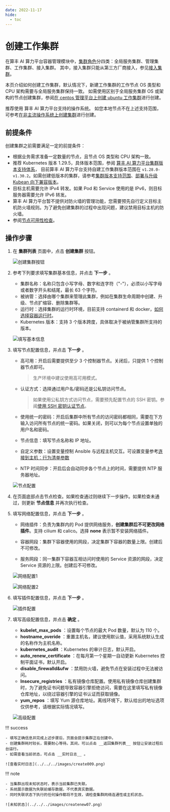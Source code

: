 ```yaml
---
date: 2022-11-17
hide:
  - toc
---
```


# 创建工作集群

在算丰 AI 算力平台容器管理模块中，[集群角色](cluster-role.md)分四类：全局服务集群、管理集群、工作集群、接入集群。
其中，接入集群只能从第三方厂商接入，参见[接入集群](./integrate-cluster.md)。

本页介绍如何创建工作集群，默认情况下，新建工作集群的工作节点 OS 类型和 CPU 架构需要与全局服务集群保持一致。
如需使用区别于全局服务集群 OS 或架构的节点创建集群，参阅[在 centos 管理平台上创建 ubuntu 工作集群](../best-practice/create-ubuntu-on-centos-platform.md)进行创建。

推荐使用 算丰 AI 算力平台支持的操作系统。
如您本地节点不在上述支持范围，可参考[在非主流操作系统上创建集群](../best-practice/use-otherlinux-create-custer.md)进行创建。

## 前提条件

创建集群之前需要满足一定的前提条件：

- 根据业务需求准备一定数量的节点，且节点 OS 类型和 CPU 架构一致。
- 推荐 Kubernetes 版本 1.29.5，具体版本范围，参阅 [算丰 AI 算力平台集群版本支持体系](./cluster-version.md)，
  目前算丰 AI 算力平台支持自建工作集群版本范围在 `v1.28.0-v1.30.2`。如需创建低版本的集群，请参考[集群版本支持范围](./cluster-version.md)、[部署与升级 Kubean 向下兼容版本](../best-practice/kubean-low-version.md)。
- 目标主机需要允许 IPv4 转发。如果 Pod 和 Service 使用的是 IPv6，则目标服务器需要允许 IPv6 转发。
- 算丰 AI 算力平台暂不提供对防火墙的管理功能，您需要预先自行定义目标主机防火墙规则。为了避免创建集群的过程中出现问题，建议禁用目标主机的防火墙。
- 参阅[节点可用性检查](../nodes/node-check.md)。

## 操作步骤

1. 在 __集群列表__ 页面中，点击 __创建集群__ 按钮。

    ![创建集群按钮](../../../images/create001.png)

2. 参考下列要求填写集群基本信息，并点击 __下一步__ 。

    - 集群名称：名称只包含小写字母、数字和连字符（"-"），必须以小写字母或者数字开头和结尾，最长 63 个字符。
    - 被纳管：选择由哪个集群来管理此集群，例如在集群生命周期中创建、升级、节点扩缩容、删除集群等。
    - 运行时：选择集群的运行时环境，目前支持 containerd 和 docker，[如何选择容器运行时](runtime.md)。
    - Kubernetes 版本：支持 3 个版本跨度，具体取决于被纳管集群所支持的版本。

    ![填写基本信息](../../../images/create002.png)

3. 填写节点配置信息，并点击 __下一步__ 。

    - 高可用：开启后需要提供至少 3 个控制器节点。关闭后，只提供 1 个控制器节点即可。

        > 生产环境中建议使用高可用模式。

    - 认证方式：选择通过用户名/密码还是公私钥访问节点。

        > 如果使用公私钥方式访问节点，需要预先配置节点的 SSH 密钥。参阅[使用 SSH 密钥认证节点](../nodes/node-authentication.md)。

    - 使用统一的密码：开启后集群中所有节点的访问密码都相同，需要在下方输入访问所有节点的统一密码。如果关闭，则可以为每个节点设置单独的用户名和密码。

    - 节点信息：填写节点名称和 IP 地址。
    - 自定义参数：设置变量控制 Ansible 与远程主机交互。可设置变量参考[连接到主机：行为清单参数](https://docs.ansible.com/ansible/latest/inventory_guide/intro_inventory.html#connecting-to-hosts-behavioral-inventory-parameters)
    - NTP 时间同步：开启后会自动同步各个节点上的时间，需要提供 NTP 服务器地址。

    ![节点配置](../../../images/createnew01.png)

4. 在页面底部点击节点检查。如果检查通过则继续下一步操作。如果检查未通过，则更新 __节点信息__ 并再次执行检查。

5. 填写网络配置信息，并点击 __下一步__ 。

    - 网络插件：负责为集群内的 Pod 提供网络服务，**创建集群后不可更改网络插件**。支持 cilium 和 calico。选择 __none__ 表示暂不安装网络插件。

    - 容器网段：集群下容器使用的网段，决定集群下容器的数量上限。创建后不可修改。
    - 服务网段：同一集群下容器互相访问时使用的 Service 资源的网段，决定 Service 资源的上限。创建后不可修改。

    ![网络配置1](../../../images/creatnew03.png)
        
    ![网络配置2](../../../images/creatnew04.png)

6. 填写插件配置信息，并点击 __下一步__ 。

    ![插件配置](../../../images/creatnew05.png)

7. 填写高级配置信息，并点击 __确定__ 。

    - __kubelet_max_pods__ ：设置每个节点的最大 Pod 数量，默认为 110 个。
    - __hostname_overide__ ：重置主机名，建议使用默认值，采用系统默认生成的名称作为主机名称。
    - __kubernetes_audit__ ：Kubernetes 的审计日志，默认开启。
    - __auto_renew_certificate__ ：在每月第一个星期一自动更新 Kubernetes 控制平面证书，默认开启。
    - __disable_firewalld&ufw__ ：禁用防火墙，避免节点在安装过程中无法被访问。
    - __Insecure_registries__ ：私有镜像仓库配置。使用私有镜像仓库创建集群时，为了避免证书问题导致容器引擎拒绝访问，需要在这里填写私有镜像仓库地址，以绕过容器引擎的证书认证而获取镜像。
    - __yum_repos__ ：填写 Yum 源仓库地址。离线环境下，默认给出的地址选项仅供参考，请根据实际情况填写。

    ![高级配置](../../../images/creatnew06.png)

!!! success

    - 填写正确信息并完成上述步骤后，页面会提示集群正在创建中。
    - 创建集群耗时较长，需要耐心等待。其间，可以点击 __返回集群列表__ 按钮让安装过程后台运行。
    - 如需查看当前状态，可点击 __实时日志__ 。

    ![查看实时日志](../../../images/create009.png)

!!! note

    - 当集群出现未知状态时，表示当前集群已失联。
    - 系统展示数据为失联前缓存数据，不代表真实数据。
    - 同时失联状态下执行的任何操作都将不生效，请检查集群网络连通性或主机状态。

    ![未知状态](../../../images/createnew07.png)
